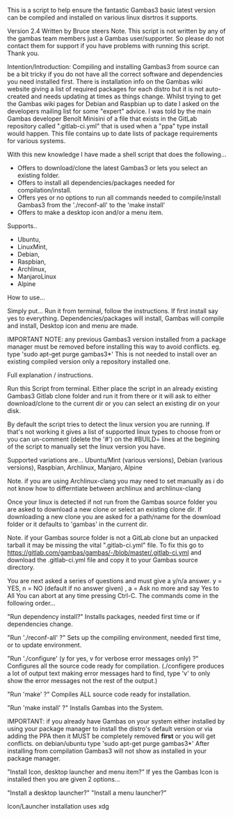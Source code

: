 
This is a script to help ensure the fantastic Gambas3 basic latest version can be compiled
and installed on various linux disrtros it supports.

Version 2.4
Written by Bruce steers
Note. This script is not written by any of the gambas team members just a Gambas user/supporter.
So please do not contact them for support if you have problems with running this script. Thank you.


Intention/Introduction:
Compiling and installing Gambas3 from source can be a bit tricky if you do not have all the correct software and dependencies you need installed first.
There is installation info on the Gambas wiki website giving a list of required packages for 
each distro but it is not auto-created and needs updating at times as things change.
Whilst trying to get the Gambas wiki pages for Debian and Raspbian up to date I asked on the 
developers mailing list for some "expert" advice. 
I was told by the main Gambas developer Benoît Minisini of a file that exists in the GitLab 
repository called ".gitlab-ci.yml" that is used when a "ppa" type install would happen. 
This file contains up to date lists of package requirements for various systems.

With this new knowledge I have made a shell script that does the following...

+ Offers to download/clone the latest Gambas3 or lets you select an existing folder.
+ Offers to install all dependencies/packages needed for compilation/install.
+ Offers yes or no options to run all commands needed to compile/install Gambas3
   from the './reconf-all' to the 'make install'
+ Offers to make a desktop icon and/or a menu item.

Supports..
+ Ubuntu, 
+ LinuxMint, 
+ Debian, 
+ Raspbian, 
+ Archlinux, 
+ ManjaroLinux
+ Alpine


How to use...

Simply put...
Run it from terminal, follow the instructions.
If first install say yes to everything.
Dependencies/packages will install, Gambas will compile and install, 
Desktop icon and menu are made.

IMPORTANT NOTE: any previous Gambas3 version installed from a package manager must be
removed before installing this way to avoid conflicts.
eg. type 'sudo apt-get purge gambas3*'
This is not needed to install over an existing compiled version only a repository installed one.


Full explanation / instructions.

Run this Script from terminal.
Either place the script in an already existing Gambas3 Gitlab clone folder and run 
it from there or it will ask to either download/clone to the current dir or you can
select an existing dir on your disk.

By default the script tries to detect the linux version you are running. If that's not 
working it gives a list of supported linux types to choose from or you can un-comment
(delete the '#') on the #BUILD= lines at the begining of the script to manually set the 
linux version you have.

Supported variations are...
Ubuntu/Mint (various versions), Debian (various versions), Raspbian, Archlinux, Manjaro, Alpine

Note. if you are using Archlinux-clang you may need to set manually as i do not know how to 
differntiate between archlinux and archlinux-clang

Once your linux is detected if not run from the Gambas source folder you are asked to 
download a new clone or select an existing clone dir.
If downloading a new clone you are asked for a path/name for the download folder
or it defaults to 'gambas' in the current dir.

Note. if your Gambas source folder is not a GitLab clone but an unpacked tarball it
may be missing the vital ".gitlab-ci.yml" file.
To fix this go to https://gitlab.com/gambas/gambas/-/blob/master/.gitlab-ci.yml
and download the .gitlab-ci.yml file and copy it to your Gambas source directory.

You are next asked a series of questions and must give a y/n/a answer.
y = YES, n = NO (default if no answer given) , a = Ask no more and say Yes to All
You can abort at any time pressing Ctrl-C.
The commands come in the following order...

"Run dependency install?" 
 Installs packages, needed first time or if dependencies change.

"Run './reconf-all' ?" 
 Sets up the compiling environment, needed first time, or to update environment.

"Run './configure' (y for yes, v for verbose error messages only) ?"
 Configures all the source code ready for compilation.
 (./configere produces a lot of output text making error messages hard to find,
 type 'v' to only show the error messages not the rest of the output.)
 
"Run 'make' ?"
 Compiles ALL source code ready for installation.

"Run 'make install' ?"
 Installs Gambas into the System.

 IMPORTANT: if you already have Gambas on your system either installed by using your 
  package manager to install the distro's default version or via adding the PPA then
  it MUST be completely removed **first** or you will get conflicts.
  on debian/ubuntu type 'sudo apt-get purge gambas3*'
  After installing from compilation Gambas3 will not show as installed in your
  package manager.

"Install Icon, desktop launcher and menu item?"
 If yes the Gambas Icon is installed then you are given 2 options...

"Install a desktop launcher?"
"Install a menu launcher?"

Icon/Launcher installation uses xdg


